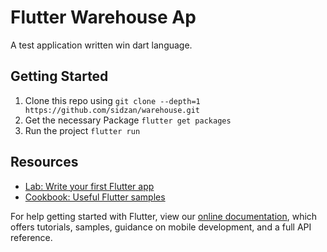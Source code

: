 # Flutter Warehouse Ap

A test application written win dart language.

## Getting Started

1. Clone this repo using `git clone --depth=1 https://github.com/sidzan/warehouse.git`
2. Get the necessary Package `flutter get packages`
3. Run the project `flutter run`

## Resources

- [Lab: Write your first Flutter app](https://flutter.io/docs/get-started/codelab)
- [Cookbook: Useful Flutter samples](https://flutter.io/docs/cookbook)

For help getting started with Flutter, view our 
[online documentation](https://flutter.io/docs), which offers tutorials, 
samples, guidance on mobile development, and a full API reference.
